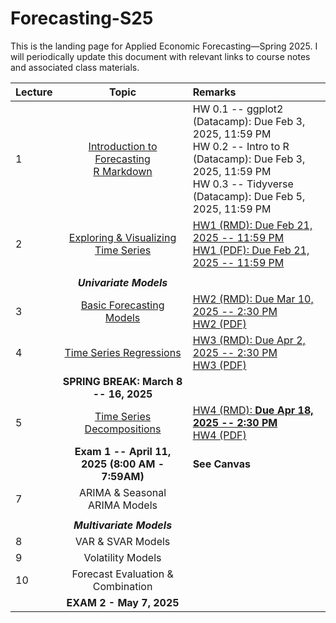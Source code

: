 # Forecasting-S25
This is the landing page for Applied Economic Forecasting—Spring 2025. I will periodically update this document with relevant links to course notes and associated class materials.

| Lecture | Topic                                	                        |  Remarks                                	                        |
|---------	|:-----------------------------------------------------------:| :----------------------------------------------------------------|  
| 1       	| [Introduction to Forecasting](Lecture/L1/1.Intro_Time_Series.pdf) <br> [R Markdown](https://htmlpreview.github.io/?https://github.com/Shamar-Stewart/Forecasting-S25/blob/c7b8931cc74946d9682f194164781896a7b352e1/Lecture/L1/RMarkdown_Intro.html) 	| HW 0.1 -- ggplot2 (Datacamp): Due Feb 3, 2025, 11:59 PM <br> HW 0.2 -- Intro to R (Datacamp): Due Feb 3, 2025, 11:59 PM <br> HW 0.3 -- Tidyverse (Datacamp): Due Feb 5, 2025, 11:59 PM                               |  
| 2       	|     [Exploring & Visualizing Time Series](Lecture/L2/2-Visualizing-Time-Series.pdf)     	|  [HW1 (RMD): Due Feb 21, 2025 -- 11:59 PM](HW/HW1/AAEC_4484-AAEC_STAT-5484_HW1_S25.Rmd) <br> [HW1 (PDF): Due Feb 21, 2025 -- 11:59 PM](HW/HW1/AAEC_4484-AAEC_STAT-5484_HW1_S25.pdf) |
|         	|                                              	|                                |
|         	|           ***Univariate Models***           	|                                |
| 3       	|           [Basic Forecasting Models](Lecture/L3/3.Evaluation_of_Basic_Forecasting_Models.pdf)          	|  [HW2 (RMD): Due Mar 10, 2025 -- 2:30 PM](HW/HW2/AAEC_4484-AAEC_STAT-5484_HW2_S25_Empty.Rmd) <br> [HW2 (PDF)](HW/HW2/AAEC_4484-AAEC_STAT-5484_HW2_S25_Empty.pdf)                              |
| 4       	|   [Time Series Regressions](Lecture/L4/4.Linear_and_Dynamic_Time_Series_Regressions.pdf)  	| [HW3 (RMD): Due Apr 2, 2025 -- 2:30 PM](HW/HW3/AAEC_4484-AAEC_STAT-5484_HW3_S25_Empty.Rmd) <br> [HW3 (PDF)](HW/HW3/AAEC_4484-AAEC_STAT-5484_HW3_S25_Empty.pdf)                               |
|         	|     **SPRING BREAK: March 8 -- 16, 2025**    	|                                |
| 5       	|          [Time Series Decompositions](Lecture/L5/5.Time_Series_Decomposition.pdf)         	| [HW4 (RMD): **Due Apr 18, 2025 -- 2:30 PM**](HW/HW4/AAEC_4484-AAEC_STAT-5484_HW4_S25_Empty.Rmd) <br> [HW4 (PDF)](HW/HW4/AAEC_4484-AAEC_STAT-5484_HW4_S25_Empty.pdf)                               |
|         	|         **Exam 1 -- April 11, 2025 (8:00 AM - 7:59AM)**         	|   **See Canvas**                             |
| 7       	|        ARIMA & Seasonal ARIMA Models        	|                                |
|         	|                                              	|                                |
|         	|          ***Multivariate Models***          	|                                |
| 8       	|              VAR & SVAR Models              	|                                 |     
| 9       	|              Volatility Models              	|                                |
| 10      	|      Forecast Evaluation & Combination      	|                                 |        
|         	|           **EXAM 2 - May 7, 2025**          	|                                |    
